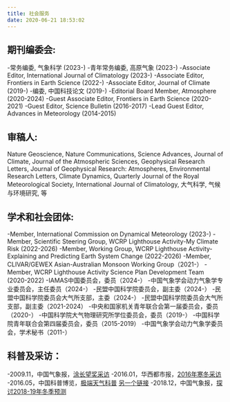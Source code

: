 ```yaml
---
title: 社会服务
date: 2020-06-21 18:53:02
---
```


## 期刊编委会:

-常务编委, 气象科学 (2023-)
-青年常务编委, 高原气象 (2023-)
-Associate Editor, International Journal of Climatology (2023-)
-Associate Editor, Frontiers in Earth Science (2022-)
-Associate Editor, Journal of Climate (2019-)
-编委, 中国科技论文 (2019-)
-Editorial Board Member, Atmosphere (2020-2024)
-Guest Associate Editor, Frontiers in Earth Science (2020-2021)
-Guest Editor, Science Bulletin (2016-2017)
-Lead Guest Editor, Advances in Meteorology (2014-2015)

## 审稿人:
Nature Geoscience, Nature Communications, Science Advances, Journal of Climate, Journal of the Atmospheric Sciences, Geophysical Research Letters, Journal of Geophysical Research: Atmospheres, Environmental Research Letters, Climate Dynamics, Quarterly Journal of the Royal Meteorological Society, International Journal of Climatology, 大气科学, 气候与环境研究, 等

## 学术和社会团体:
-Member, International Commission on Dynamical Meteorology (2023-)
-Member, Scientific Steering Group, WCRP Lighthouse Activity-My Climate Risk (2022-2026)
-Member, Working Group, WCRP Lighthouse Activity-Explaining and Predicting Earth System Change (2022-2026)
-Member, CLIVAR/GEWEX Asian-Australian Monsoon Working Group（2021-）
-Member, WCRP Lighthouse Activity Science Plan Development Team (2020-2022)
-IAMAS中国委员会，委员（2024-）
-中国气象学会动力气象学专业委员会，主任委员（2024-）
-民盟中国科学院委员会，副主委（2024-）
-民盟中国科学院委员会大气所支部，主委（2024-）
-民盟中国科学院委员会大气所支部，副主委（2021-2024）
-中央和国家机关青年联合会第一届委员会，委员（2020-）
-中国科学院大气物理研究所学位委员会，委员（2019-）
-中国科学院青年联合会第四届委员会，委员（2015-2019）
-中国气象学会动力气象学委员会，学术秘书（2011-）

## 科普及采访：

-2009.11，中国气象报，[涂长望奖采访](http://2011.cma.gov.cn/ztbd/sigyl/ylrc/200911/t20091118_51057.html)
-2016.01，华西都市报，[2016年寒冬采访](http://www.wccdaily.com.cn/shtml/hxdsb/20160123/319805.shtml)
-2016.05，中国科普博览，[极端天气科普](http://v.youku.com/v_show/id_XMTU3MzQ1NjAyMA==.html?from=y1.7-1.2) [另一个链接](http://v.youku.com/v_show/id_XMTU3MzI5MjE2MA==.html)
-2018.12，中国气象报，[探讨2018-19年冬季预测](https://mp.weixin.qq.com/s?__biz=MzIwMDQ1NTU3MQ==&amp;mid=2652046934&amp;idx=1&amp;sn=a648e27eafe5f154542de92b3e9c58d7&amp;chksm=8d1b42aaba6ccbbc303bd71a544590a29d87b842286be0be98ded6c74c3d46437cf24fc41c92&amp;mpshare=1&amp;scene=1&amp;srcid=1217m1FmVNtaYAeUBUIVYWNo&amp;key=a0f39a31fd2854086545363261a73e90cce584c6d8504db3b8698b1b6982ed3bbae18ba0f80bad72e9d365625233601fcb08020831c73fe78a353680a5a57291c0684927162549265ff99e6b11918738&amp;ascene=1&amp;uin=Mjg0ODA5MjExNw%3D%3D&amp;devicetype=Windows+7&amp;versi62060739&amp;lang=zh_CN&amp;pass_ticket=TAL5vzokFkSodWY1NhTqzP2K%2BoGoT4P%2BK0Hv8PFRDTVSwvcaYa94yELDHelkxjiW)
